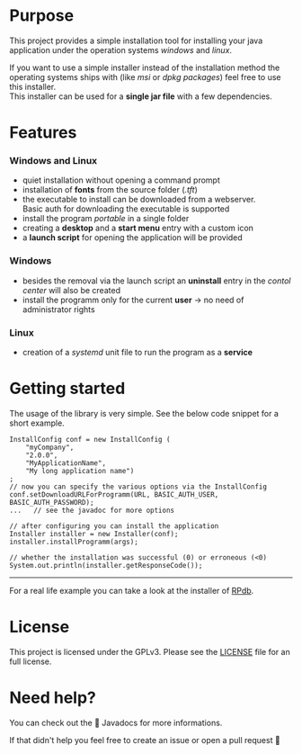 # Purpose

This project provides a simple installation tool for installing your java application under the operation systems *windows* and *linux*.  

If you want to use a simple installer instead of the installation method the operating systems ships with (like *msi* or *dpkg packages*) feel free to use this installer.  
This installer can be used for a **single jar file** with a few dependencies.

# Features

### Windows and Linux

* quiet installation without opening a command prompt
* installation of **fonts** from the source folder (*.tft*)
* the executable to install can be downloaded from a webserver.  
Basic auth for downloading the executable is supported
* install the program *portable* in a single folder
* creating a **desktop** and a **start menu** entry with a custom icon
* a **launch script** for opening the application will be provided

### Windows

* besides the removal via the launch script an **uninstall** entry in the *contol center* will also be created
* install the programm only for the current **user** -> no need of administrator rights

### Linux

* creation of a *systemd* unit file to run the program as a **service**

# Getting started

The usage of the library is very simple. See the below code snippet for a short example.

```
InstallConfig conf = new InstallConfig (
    "myCompany", 
    "2.0.0", 
    "MyApplicationName", 
    "My long application name")
;
// now you can specify the various options via the InstallConfig
conf.setDownloadURLForProgramm(URL, BASIC_AUTH_USER, BASIC_AUTH_PASSWORD);
...   // see the javadoc for more options

// after configuring you can install the application
Installer installer = new Installer(conf);
installer.installProgramm(args);

// whether the installation was successful (0) or erroneous (<0)
System.out.println(installer.getResponseCode());
```
___

For a real life example you can take a look at the installer of [RPdb](https://git.rpjosh.de/RPJosh/RPdb/src/branch/master/Program/Java/tk.rpjosh.rpdb.installer).

# License
This project is licensed under the GPLv3. Please see the [LICENSE](LICENSE) file for an full license.

# Need help?
You can check out the 📖️ Javadocs for more informations.

If that didn't help you feel free to create an issue or open a pull request 📣️